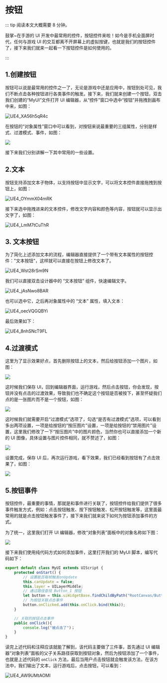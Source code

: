 # 按钮

::: tip 阅读本文大概需要 8 分钟。

鼓掌~在手游的 UI 开发中最常用的控件，按钮控件来啦！如今是手机全面屏时代，任何与游戏 UI 的交互都离不开屏幕上的虚拟按键，也就是我们的按钮控件了，接下来我们就来一起看一下按钮控件是如何使用的。

:::

## 1.创建按钮

按钮可以说是最常用的控件之一了，无论是游戏中还是应用中，按钮到处可见，我们不断点击各种按钮进行各类事件的触发。接下来，我们就来创建一个按钮，双击我们创建的“MyUI”文件打开 UI 编辑器，从“控件”窗口中选中“按钮”并拖拽到画布中来，如图：

![UE4_XA56h5qR4c](https://arkimg.ark.online/UE4_XA56h5qR4c.webp)

在按钮的“对象属性”窗口中可以看到，对按钮来说最重要的三组属性，分别是样式、过渡模式、事件，如图：

![](https://cdn.233xyx.com/1681134748455_804.png)

接下来我们分别讲解一下其中常用的一些设置。

## 2.文本

按钮支持添加文本子物体，以支持按钮中显示文字，可以将文本控件直接拖拽到按钮上，如图：

![UE4_OYmmX04mRK](https://arkimg.ark.online/UE4_OYmmX04mRK.webp)

接下来选中拖拽进来的文本控件，修改文字内容和颜色等内容，按钮就可以显示出文字了，如图：

![UE4_LmM7tCuThR](https://arkimg.ark.online/UE4_LmM7tCuThR.webp)

## 3. 文本按钮

为了简化上述添加文本的流程，编辑器直接提供了一个带有文本属性的按钮控件："文本按钮"，这样就可以直接在按钮上修改文本了。

![UE4_Wst28rSm9N](https://arkimg.ark.online/UE4_Wst28rSm9N.webp)

我们可以直接双击设计器中的 “文本按钮” 组件，快速编辑文字。

![UE4_jAsNwo8BAR](https://arkimg.ark.online/UE4_jAsNwo8BAR.webp)

也可以选中它，之后再对象属性中的 “文本” 属性，填入文本：

![UE4_oecVQGQBYi](https://arkimg.ark.online/UE4_oecVQGQBYi.webp)

最后效果如下：

![UE4_8nhSNcT9FL](https://arkimg.ark.online/UE4_8nhSNcT9FL.webp)

## 4.过渡模式

这里为了显示效果好点，首先删除按钮上的文本，然后给按钮添加一个图片，如图：

![](https://cdn.233xyx.com/1681134748299_750.png)

这时候我们保存 UI，回到编辑器界面，运行游戏，然后点击按钮，你会发现，按钮并没有点击的过渡效果，导致我们也不确定这个按钮是否被按下，甚至怀疑我们点的是一张图片而不是一个按钮，如图：

![](https://cdn.233xyx.com/1681134748150_934.gif)

这时候我们就需要开启“过渡模式”选项了，勾选“是否有过渡模式”选项，可以看到多出两项设置，一项是给按钮的“按压图片”设置，一项是给按钮的“禁用图片”设置，这里我们修改了一下“按压图片”中的图片颜色，当然你也可以直接添加一个新的 UI 图像，具体设置与图片控件相同，就不赘述了，如图：

![](https://cdn.233xyx.com/1681134748353_383.png)

设置完成，保存 UI 后，再次运行游戏，看下效果，我们已经看到按钮有了点击效果了，如图：

![](https://cdn.233xyx.com/1681134748405_950.gif)

## 5.按钮事件

按钮控件，最重要的事情，那就是和事件进行关联了，按钮控件给我们提供了很多事件触发方式，例如：点击按钮触发、按下按钮触发、松开按钮触发等，这里面最常用的就是点击按钮触发事件了，接下来我们就来说下如何为按钮添加事件的方式。

为了统一，这里我们打开 UI 编辑器，修改“对象列表”面板中的对象名称如下图：

![](https://cdn.233xyx.com/1681134748051_585.png)

接下来我们使用纯代码方式如何添加事件，这里打开我们的 MyUI 脚本，编写代码如下：

```typescript
export default class MyUI extends UIScript {
    protected onStart() {
        // 设置能否每帧触发onUpdate
        this.canUpdate = false;
        this.layer = UILayerMiddle;
        // 通过路径查找 Button_1 按钮
        let button = this.uiWidgetBase.findChildByPath("RootCanvas/Button_1") as Button;
        // 为按钮关联点击事件
        button.onClicked.add(this.onClick.bind(this));
    }

    // 关联的按钮点击事件
    public onClick(){
        console.log("被点击了")；
    }
}
```

读完上述代码和注释应该就能了解到，该代码主要做了三件事，首先通过 UI 编辑器“对象列表”面板的父子关系路径获取到按钮对象，然后为按钮添加了一个事件，也就是上述代码的 `onClick` 方法，最后当用户点击按钮就会触发该方法，在该方法中，我们输出了文本，运行游戏后，点击按钮，可以看到：

![UE4_AW9UMtAOMI](https://arkimg.ark.online/UE4_AW9UMtAOMI.webp)